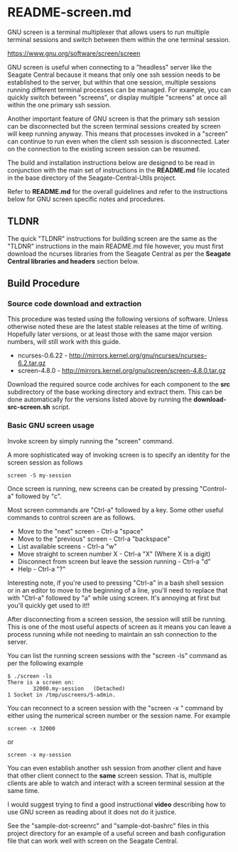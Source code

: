 # README-screen.md
GNU screen is a terminal multiplexer that allows users to run multiple
terminal sessions and switch between them within the one terminal
session.

https://www.gnu.org/software/screen/screen

GNU screen is useful when connecting to a "headless" server like
the Seagate Central because it means that only one ssh session 
needs to be established to the server, but within that one 
session, multiple sessions running different terminal processes
can be managed. For example, you can quickly switch between "screens",
or display multiple "screens" at once all within the one primary
ssh session.

Another important feature of GNU screen is that the primary ssh
session can be disconnected but the screen terminal sessions created
by screen will keep running anyway. This means that processes invoked
in a "screen" can continue to run even when the client ssh session is
disconnected. Later on the connection to the existing screen session
can be resumed.

The build and installation instructions below are designed to be
read in conjunction with the main set of instructions in the
**README.md** file located in the base directory of the
Seagate-Central-Utils project. 

Refer to **README.md** for the overall guidelines and refer to the
instructions below for GNU screen specific notes and procedures.

## TLDNR
The quick "TLDNR" instructions for building screen are the same as the
"TLDNR" instructions in the main README.md file however, you must first 
download the ncurses libraries from the Seagate Central as per the
**Seagate Central libraries and headers** section below. 

## Build Procedure
### Source code download and extraction
This procedure was tested using the following versions of software.
Unless otherwise noted these are the latest stable releases at the
time of writing. Hopefully later versions, or at least those with
the same major version numbers, will still work with this guide.

* ncurses-0.6.22 - http://mirrors.kernel.org/gnu/ncurses/ncurses-6.2.tar.gz    
* screen-4.8.0 - http://mirrors.kernel.org/gnu/screen/screen-4.8.0.tar.gz

Download the required source code archives for each component to 
the **src** subdirectory of the base working directory and extract
them. This can be done automatically for the versions listed above
by running the **download-src-screen.sh** script.

### Basic GNU screen usage
Invoke screen by simply running the "screen" command.

A more sophisticated way of invoking screen is to specify an identity
for the screen session as follows

    screen -S my-session

Once screen is running, new screens can be created by pressing
"Control-a" followed by "c".

Most screen commands are "Ctrl-a" followed by a key. Some other
useful commands to control screen are as follows.

* Move to the "next" screen - Ctrl-a  "space"
* Move to the "previous" screen - Ctrl-a  "backspace"
* List available screens - Ctrl-a  "w"
* Move straight to screen number X - Ctrl-a  "X" (Where X is a digit)
* Disconnect from screen but leave the session running - Ctrl-a  "d"
* Help - Ctrl-a  "?"

Interesting note, if you're used to pressing "Ctrl-a" in a bash
shell session or in an editor to move to the beginning of a line,
you'll need to replace that with "Ctrl-a" followed by "a" while
using screen. It's annoying at first but you'll quickly get used to 
it!!

After disconnecting from a screen session, the session will still
be running. This is one of the most useful aspects of screen as 
it means you can leave a process running while not needing to
maintain an ssh connection to the server.

You can list the running screen sessions with the "screen -ls"
command as per the following example

    $ ./screen -ls
    There is a screen on:
            32000.my-session   (Detached)
    1 Socket in /tmp/uscreens/S-admin.

You can reconnect to a screen session with the "screen -x " command
by either using the numerical screen number or the session name.
For example

    screen -x 32000
    
or

    screen -x my-session

You can even establish another ssh session from another client
and have that other client connect to the **same** screen session. 
That is, multiple clients are able to watch and interact with a
screen terminal session at the same time.

I would suggest trying to find a good instructional **video**
describing how to use GNU screen as reading about it does not do
it justice.

See the "sample-dot-screenrc" and "sample-dot-bashrc" files in
this project directory for an example of a useful screen
and bash configuration file that can work well with screen
on the Seagate Central.

